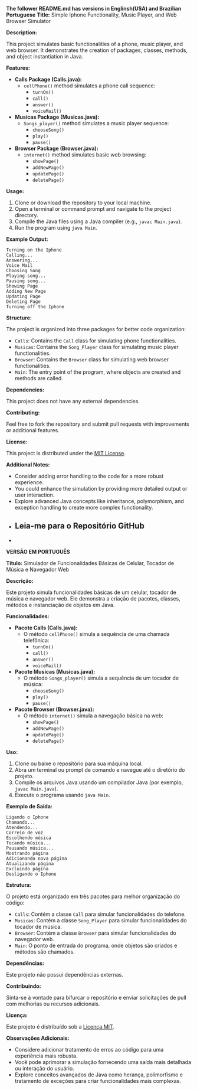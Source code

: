 **The follower README.md has versions in Englinsh(USA) and Brazilian Portuguese**
**Title:** Simple Iphone Functionality, Music Player, and Web Browser Simulator

**Description:**

This project simulates basic functionalities of a phone, music player, and web browser. It demonstrates the creation of packages, classes, methods, and object instantiation in Java.

**Features:**

* **Calls Package (Calls.java):**
    * `cellPhone()` method simulates a phone call sequence:
        - `turnOn()`
        - `call()`
        - `answer()`
        - `voiceMail()`
* **Musicas Package (Musicas.java):**
    * `Songs_player()` method simulates a music player sequence:
        - `chooseSong()`
        - `play()`
        - `pause()`
* **Browser Package (Browser.java):**
    * `internet()` method simulates basic web browsing:
        - `showPage()`
        - `addNewPage()`
        - `updatePage()`
        - `deletePage()`

**Usage:**

1. Clone or download the repository to your local machine.
2. Open a terminal or command prompt and navigate to the project directory.
3. Compile the Java files using a Java compiler (e.g., `javac Main.java`).
4. Run the program using `java Main`.

**Example Output:**

```
Turning on the Iphone
Calling...
Answering...
Voice Mail
Choosing Song
Playing song...
Pausing song...
Showing Page
Adding New Page
Updating Page
Deleting Page
Turning off the Iphone
```

**Structure:**

The project is organized into three packages for better code organization:

* `Calls`: Contains the `Call` class for simulating phone functionalities.
* `Musicas`: Contains the `Song_Player` class for simulating music player functionalities.
* `Browser`: Contains the `Browser` class for simulating web browser functionalities.
* `Main`: The entry point of the program, where objects are created and methods are called.

**Dependencies:**

This project does not have any external dependencies.

**Contributing:**

Feel free to fork the repository and submit pull requests with improvements or additional features.

**License:**

This project is distributed under the [MIT License](https://opensource.org/licenses/MIT).

**Additional Notes:**

* Consider adding error handling to the code for a more robust experience.
* You could enhance the simulation by providing more detailed output or user interaction.
* Explore advanced Java concepts like inheritance, polymorphism, and exception handling to create more complex functionality.
* ## Leia-me para o Repositório GitHub
* 
**VERSÃO EM PORTUGUÊS**
  
**Título:** Simulador de Funcionalidades Básicas de Celular, Tocador de Música e Navegador Web

**Descrição:**

Este projeto simula funcionalidades básicas de um celular, tocador de música e navegador web. Ele demonstra a criação de pacotes, classes, métodos e instanciação de objetos em Java.

**Funcionalidades:**

* **Pacote Calls (Calls.java):**
    * O método `cellPhone()` simula a sequência de uma chamada telefônica:
        - `turnOn()`
        - `call()`
        - `answer()`
        - `voiceMail()`
* **Pacote Musicas (Musicas.java):**
    * O método `Songs_player()` simula a sequência de um tocador de música:
        - `chooseSong()`
        - `play()`
        - `pause()`
* **Pacote Browser (Browser.java):**
    * O método `internet()` simula a navegação básica na web:
        - `showPage()`
        - `addNewPage()`
        - `updatePage()`
        - `deletePage()`

**Uso:**

1. Clone ou baixe o repositório para sua máquina local.
2. Abra um terminal ou prompt de comando e navegue até o diretório do projeto.
3. Compile os arquivos Java usando um compilador Java (por exemplo, `javac Main.java`).
4. Execute o programa usando `java Main`.

**Exemplo de Saída:**

```
Ligando o Iphone
Chamando...
Atendendo...
Correio de voz
Escolhendo música
Tocando música...
Pausando música...
Mostrando página
Adicionando nova página
Atualizando página
Excluindo página
Desligando o Iphone
```

**Estrutura:**

O projeto está organizado em três pacotes para melhor organização do código:

* `Calls`: Contém a classe `Call` para simular funcionalidades do telefone.
* `Musicas`: Contém a classe `Song_Player` para simular funcionalidades do tocador de música.
* `Browser`: Contém a classe `Browser` para simular funcionalidades do navegador web.
* `Main`: O ponto de entrada do programa, onde objetos são criados e métodos são chamados.

**Dependências:**

Este projeto não possui dependências externas.

**Contribuindo:**

Sinta-se à vontade para bifurcar o repositório e enviar solicitações de pull com melhorias ou recursos adicionais.

**Licença:**

Este projeto é distribuído sob a [Licença MIT](https://opensource.org/licenses/MIT).

**Observações Adicionais:**

* Considere adicionar tratamento de erros ao código para uma experiência mais robusta.
* Você pode aprimorar a simulação fornecendo uma saída mais detalhada ou interação do usuário.
* Explore conceitos avançados de Java como herança, polimorfismo e tratamento de exceções para criar funcionalidades mais complexas.
